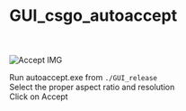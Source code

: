 # GUI_csgo_autoaccept
<br> </br>
![Accept IMG](https://iili.io/GEODNe.png)

Run autoaccept.exe from `./GUI_release`
<br>
Select the proper aspect ratio and resolution
<br>
Click on Accept
